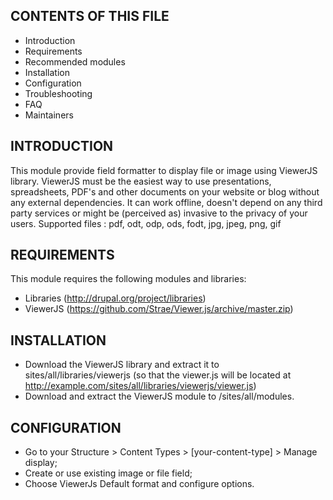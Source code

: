 CONTENTS OF THIS FILE
---------------------

 * Introduction
 * Requirements
 * Recommended modules
 * Installation
 * Configuration
 * Troubleshooting
 * FAQ
 * Maintainers

INTRODUCTION
------------
This module provide field formatter to display file or image using ViewerJS library.
ViewerJS must be the easiest way to use presentations, spreadsheets, PDF's and other documents on your website or blog without any external dependencies.
It can work offline, doesn't depend on any third party services or might be (perceived as) invasive to the privacy of your users.
Supported files : pdf, odt, odp, ods, fodt, jpg, jpeg, png, gif

REQUIREMENTS
------------
This module requires the following modules and libraries:
 - Libraries (http://drupal.org/project/libraries)
 - ViewerJS (https://github.com/Strae/Viewer.js/archive/master.zip)

INSTALLATION
------------
 * Download the ViewerJS library and extract it to sites/all/libraries/viewerjs
   (so that the viewer.js will be located at
   http://example.com/sites/all/libraries/viewerjs/viewer.js)
 * Download and extract the ViewerJS module to /sites/all/modules.

CONFIGURATION
-------------
 * Go to your Structure > Content Types > [your-content-type] > Manage display;
 * Create or use existing image or file field;
 * Choose ViewerJs Default format and configure options.
